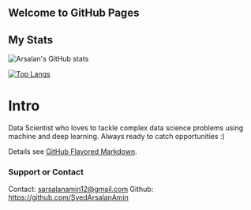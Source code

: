 ## Welcome to GitHub Pages

## My Stats
![Arsalan's GitHub stats](https://github-readme-stats.vercel.app/api?username=SyedArsalanAmin&show_icons=true&theme=radical)

[![Top Langs](https://github-readme-stats.vercel.app/api/top-langs/?username=SyedArsalanAmin&layout=compact)](https://github.com/SyedArsalanAmin/github-readme-stats)

# Intro

Data Scientist who loves to tackle complex data science problems using machine and deep learning. Always ready to catch opportunities :)

Details see [GitHub Flavored Markdown](https://guides.github.com/features/mastering-markdown/).

### Support or Contact

Contact: sarsalanamin12@gmail.com
Github: https://github.com/SyedArsalanAmin
